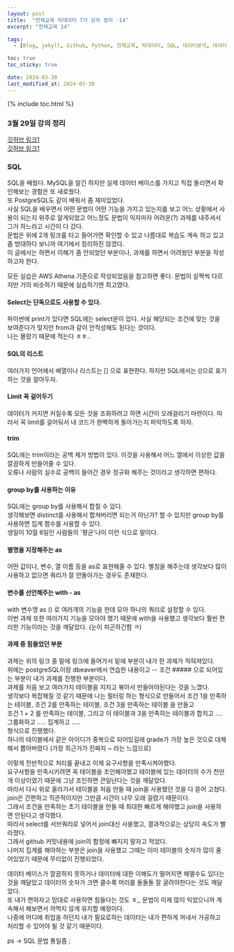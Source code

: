 ```yaml
---
layout: post
title:  "천재교육 빅데이터 7기 강의 정리 -14"
excerpt: "천재교육 14"

tags:
  - [Blog, jekyll, Github, Python, 천재교육, 빅데이터, SQL, 데이터분석, 데이터 분석, 이상치, 결측치, 모델링, 머신러닝, 기계학습]

toc: true
toc_sticky: true

date: 2024-03-30
last_modified_at: 2024-03-30
---
```


{% include toc.html %}

### 3월 29일 강의 정리
[깃허브 링크1](https://github.com/gustjr7879/chunjae/blob/main/jae24.sql)      
[깃허브 링크1](https://github.com/gustjr7879/chunjae/blob/main/jae25.sql)
### SQL
SQL을 배웠다. MySQL을 알긴 하지만 실제 데이터 베이스를 가지고 직접 돌리면서 확인해보는 경험은 또 새로웠다.    
또 PostgreSQL도 같이 배워서 좀 재미있었다.    
사실 SQL을 배우면서 어떤 문법이 어떤 기능을 가지고 있는지를 보고 어느 상황에서 사용이 되는지 위주로 알게되었고 어느정도 문법이 익자마자 어려운(?) 과제를 내주셔서 그거 하느라고 시간이 다 갔다.    
문법은 위에 2개 링크를 타고 들어가면 확인할 수 있고 나름대로 복습도 계속 하고 있고 좀 방대하다 보니까 여기에서 정리하진 않겠다.      
이 글에서는 하면서 이해가 좀 안되었던 부분이나, 과제를 하면서 어려웠던 부분을 작성하고자 한다.    

모든 실습은 AWS Athena 기준으로 작성되었음을 참고하면 좋다. 문법이 살짝씩 다르지만 거의 비슷하기 때문에 실습하기엔 최고였다.

#### Select는 단독으로도 사용할 수 있다.
파이썬에 print가 있다면 SQL에는 select문이 있다. 사실 해당되는 조건에 맞는 것을 보여준다가 맞지만 from과 같이 안작성해도 된다는 것이다.     
나는 몰랐기 때문에 적는다 ㅎㅎ..   

#### SQL의 리스트
여러가지 언어에서 배열이나 리스트는 [] 으로 표현한다. 하지만 SQL에서는 ()으로 표기하는 것을 알아두자.     

#### Limit 꼭 걸어두기
데이터가 커지면 커질수록 모든 것을 조회하려고 하면 시간이 오래걸리기 마련이다. 따라서 꼭 limit를 걸어둬서 내 코드가 완벽하게 돌아가는지 파악하도록 하자.     

#### trim
SQL에는 trim이라는 공백 제거 방법이 있다. 이것을 사용해서 어느 열에서 이상한 값을 깔끔하게 만들어줄 수 있다.    
오류나 사람의 실수로 공백이 들어간 경우 정규화 해주는 것이라고 생각하면 편하다.     

#### group by를 사용하는 이유
SQL에는 group by를 사용해서 합칠 수 있다.    
생각해보면 distinct를 사용해서 합쳐버리면 되는거 아닌가? 할 수 있지만 group by를 사용하면 집계 함수를 사용할 수 있다.    
생일이 10월 6일인 사람들의 '평균'나이 이런 식으로 말이다.     

#### 별명을 지정해주는 as
어떤 값이나, 변수, 열 이름 등을 as로 표현해줄 수 있다. 별칭을 해주는데 생각보다 많이 사용하고 없으면 쿼리가 잘 안돌아가는 경우도 존재한다.    

#### 변수를 선언해주는 with - as
with 변수명 as () 로 여러개의 기능을 한데 모아 하나의 쿼리로 설정할 수 있다.    
이번 과제 또한 여러가지 기능을 모아야 했기 때문에 with을 사용했고 생각보다 훨씬 편리한 기능이라는 것을 깨달았다. (눈이 피곤하긴함 ㅋ)      

#### 과제 중 힘들었던 부분
과제는 위의 링크 중 밑에 링크에 들어가서 밑에 부분이 내가 한 과제가 적혀져있다.    
위에는 postgreSQL이랑 dbeaver에서 연습한 내용이고 -- 조건 ##### 으로 되어있는 부분이 내가 과제를 진행한 부분이다.    
과제를 처음 보고 여러가지 테이블을 지지고 볶아서 만들어야된다는 것을 느꼈다.     
생각보다 복잡해질 것 같기 때문에 나는 필터링 하는 형식으로 만들어서 조건 1을 만족하는 테이블, 조건 2를 만족하는 테이블, 조건 3을 만족하는 테이블 을 만들고      
조건 1 + 2 를 만족하는 테이블, 그리고 이 테이블과 3을 만족하는 테이블과 합치고 .... 그룹화하고 ..... 집계하고 .....    
형식으로 진행했다.     
하나의 테이블에서 같은 아이디가 중복으로 되어있길래 grade가 가장 높은 것으로 대체해서 뽑아버렸다 (가장 최근거가 진짜지 ~ 라는 느낌으로)     

이렇게 전반적으로 처리를 끝내고 이제 요구사항을 만족시켜야했다.     
요구사항을 만족시키려면 꼭 테이블을 조인해야했고 테이블에 있는 데이터의 수가 천만개 이상이였기 때문에 그냥 조인하면 큰일난다는 것을 깨달았다.    
따라서 다시 위로 올라가서 테이블을 처음 만들 때 join을 사용했던 것을 다 뜯어 고쳤다. join은 간편하고 직관적이지만 그만큼 시간이 너무 오래 걸렸기 때문이다.     
그래서 조건을 만족하는 초기 테이블을 만들 때 최대한 빠르게 해야했고 join을 사용하면 안된다고 생각했다.     
따라서 select를 서브쿼리로 넣어서 join대신 사용했고, 결과적으로는 상당히 속도가 빨라졌다.      
그래서 github 커밋내용에 join의 함정에 빠지지 말자고 적었다.     
나머지 집계를 해야하는 부분은 join을 사용했고 그때는 이미 테이블의 숫자가 많이 줄어있었기 때문에 무리없이 진행되었다.    

데이터 베이스가 깔끔하지 못하거나 데이터에 대한 이해도가 떨어지면 헤맬수도 있다는 것을 깨달았고 데이터의 숫자가 크면 클수록 머리를 돌돌돌 잘 굴려야한다는 것도 깨달았다.    
또 내가 편하자고 맘대로 사용하면 힘들다는 것도 ㅎ,, 문법이 이제 많이 익었으니까 계속해서 해보면서 까먹지 않게 유지할 예정이다.     
나중에 어디에 취업을 하던지 내가 필요로하는 데이터는 내가 편하게 꺼내서 가공하고 처리할 수 있어야 될 것 같기 때문이다.     


ps -> SQL 문법 통일좀 ;